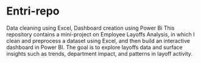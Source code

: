 # Entri-repo
Data cleaning using Excel,
Dashboard creation using Power Bi
This repository contains a mini-project on Employee Layoffs Analysis, in which I clean and preprocess a dataset using Excel, and then build an interactive dashboard in Power BI. The goal is to explore layoffs data and surface insights such as trends, department impact, and patterns in layoff activity.
